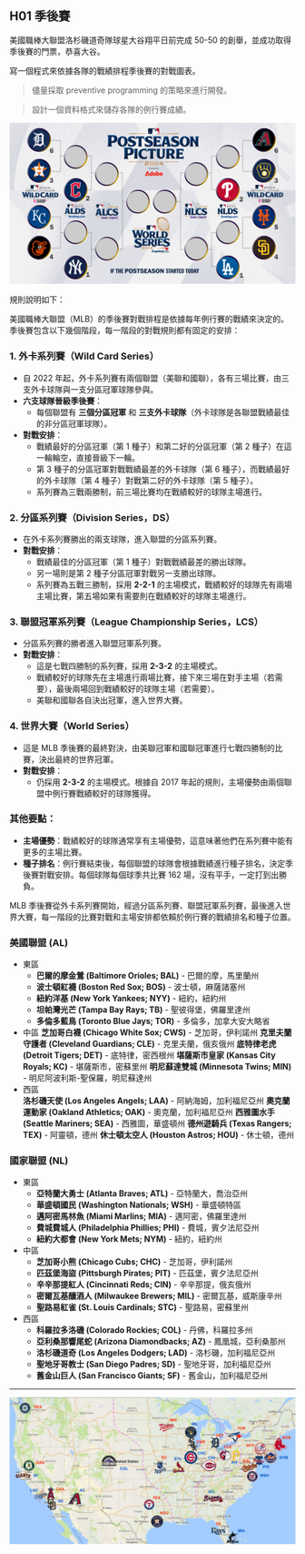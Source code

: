 
## H01 季後賽
美國職棒大聯盟洛杉磯道奇隊球星大谷翔平日前完成 50-50 的創舉，並成功取得季後賽的門票，恭喜大谷。

寫一個程式來依據各隊的戰績排程季後賽的對戰圖表。

> 儘量採取 preventive programming 的策略來進行開發。

> 設計一個資料格式來儲存各隊的例行賽成績。

![postsean](img/mlb_postseason-2024.jpg)

規則說明如下：

美國職棒大聯盟（MLB）的季後賽對戰排程是依據每年例行賽的戰績來決定的。季後賽包含以下幾個階段，每一階段的對戰規則都有固定的安排：

### 1. **外卡系列賽（Wild Card Series）**
- 自 2022 年起，外卡系列賽有兩個聯盟（美聯和國聯），各有三場比賽，由三支外卡球隊與一支分區冠軍球隊參與。
- **六支球隊晉級季後賽**：
  - 每個聯盟有 **三個分區冠軍** 和 **三支外卡球隊**（外卡球隊是各聯盟戰績最佳的非分區冠軍球隊）。
- **對戰安排**：
  - 戰績最好的分區冠軍（第 1 種子）和第二好的分區冠軍（第 2 種子）在這一輪輪空，直接晉級下一輪。
  - 第 3 種子的分區冠軍對戰戰績最差的外卡球隊（第 6 種子），而戰績最好的外卡球隊（第 4 種子）對戰第二好的外卡球隊（第 5 種子）。
  - 系列賽為三戰兩勝制，前三場比賽均在戰績較好的球隊主場進行。

### 2. **分區系列賽（Division Series，DS）**
- 在外卡系列賽勝出的兩支球隊，進入聯盟的分區系列賽。
- **對戰安排**：
  - 戰績最佳的分區冠軍（第 1 種子）對戰戰績最差的勝出球隊。
  - 另一場則是第 2 種子分區冠軍對戰另一支勝出球隊。
  - 系列賽為五戰三勝制，採用 **2-2-1** 的主場模式，戰績較好的球隊先有兩場主場比賽，第五場如果有需要則在戰績較好的球隊主場進行。

### 3. **聯盟冠軍系列賽（League Championship Series，LCS）**
- 分區系列賽的勝者進入聯盟冠軍系列賽。
- **對戰安排**：
  - 這是七戰四勝制的系列賽，採用 **2-3-2** 的主場模式。
  - 戰績較好的球隊先在主場進行兩場比賽，接下來三場在對手主場（若需要），最後兩場回到戰績較好的球隊主場（若需要）。
  - 美聯和國聯各自決出冠軍，進入世界大賽。

### 4. **世界大賽（World Series）**
- 這是 MLB 季後賽的最終對決，由美聯冠軍和國聯冠軍進行七戰四勝制的比賽，決出最終的世界冠軍。
- **對戰安排**：
  - 仍採用 **2-3-2** 的主場模式。根據自 2017 年起的規則，主場優勢由兩個聯盟中例行賽戰績較好的球隊獲得。

### 其他要點：
- **主場優勢**：戰績較好的球隊通常享有主場優勢，這意味著他們在系列賽中能有更多的主場比賽。
- **種子排名**：例行賽結束後，每個聯盟的球隊會根據戰績進行種子排名，決定季後賽對戰安排。每個球隊每個球季共比賽 162 場，沒有平手，一定打到出勝負。

MLB 季後賽從外卡系列賽開始，經過分區系列賽、聯盟冠軍系列賽，最後進入世界大賽，每一階段的比賽對戰和主場安排都依賴於例行賽的戰績排名和種子位置。

### 美國聯盟 (AL)
* 東區
    * **巴爾的摩金鶯 (Baltimore Orioles; BAL)** - 巴爾的摩，馬里蘭州
    * **波士頓紅襪 (Boston Red Sox; BOS)** - 波士頓，麻薩諸塞州
    * **紐約洋基 (New York Yankees; NYY)** - 紐約，紐約州
    * **坦帕灣光芒 (Tampa Bay Rays; TB)** - 聖彼得堡，佛羅里達州
    * **多倫多藍鳥 (Toronto Blue Jays; TOR)** - 多倫多，加拿大安大略省
* 中區
    **芝加哥白襪 (Chicago White Sox; CWS)** - 芝加哥，伊利諾州
    **克里夫蘭守護者 (Cleveland Guardians; CLE)** - 克里夫蘭，俄亥俄州
    **底特律老虎 (Detroit Tigers; DET)** - 底特律，密西根州
    **堪薩斯市皇家 (Kansas City Royals; KC)** - 堪薩斯市，密蘇里州
    **明尼蘇達雙城 (Minnesota Twins; MIN)** - 明尼阿波利斯-聖保羅，明尼蘇達州
* 西區    
    **洛杉磯天使 (Los Angeles Angels; LAA)** - 阿納海姆，加利福尼亞州
    **奧克蘭運動家 (Oakland Athletics; OAK)** - 奧克蘭，加利福尼亞州
    **西雅圖水手 (Seattle Mariners; SEA)** - 西雅圖，華盛頓州
    **德州遊騎兵 (Texas Rangers; TEX)** - 阿靈頓，德州
    **休士頓太空人 (Houston Astros; HOU)** - 休士頓，德州

### 國家聯盟 (NL)
* 東區
    * **亞特蘭大勇士 (Atlanta Braves; ATL)** - 亞特蘭大，喬治亞州
    * **華盛頓國民 (Washington Nationals; WSH)** - 華盛頓特區
    * **邁阿密馬林魚 (Miami Marlins; MIA)** - 邁阿密，佛羅里達州
    * **費城費城人 (Philadelphia Phillies; PHI)** - 費城，賓夕法尼亞州
    * **紐約大都會 (New York Mets; NYM)** - 紐約，紐約州
* 中區
    * **芝加哥小熊 (Chicago Cubs; CHC)** - 芝加哥，伊利諾州
    * **匹茲堡海盜 (Pittsburgh Pirates; PIT)** - 匹茲堡，賓夕法尼亞州
    * **辛辛那提紅人 (Cincinnati Reds; CIN)** - 辛辛那提，俄亥俄州
    * **密爾瓦基釀酒人 (Milwaukee Brewers; MIL)** - 密爾瓦基，威斯康辛州
    * **聖路易紅雀 (St. Louis Cardinals; STC)** - 聖路易，密蘇里州
* 西區
    * **科羅拉多洛磯 (Colorado Rockies; COL)** - 丹佛，科羅拉多州
    * **亞利桑那響尾蛇 (Arizona Diamondbacks; AZ)** - 鳳凰城，亞利桑那州
    * **洛杉磯道奇 (Los Angeles Dodgers; LAD)** - 洛杉磯，加利福尼亞州
    * **聖地牙哥教士 (San Diego Padres; SD)** - 聖地牙哥，加利福尼亞州
    * **舊金山巨人 (San Francisco Giants; SF)** - 舊金山，加利福尼亞州

---

![](img/2024-MLB-Map.jpg)

